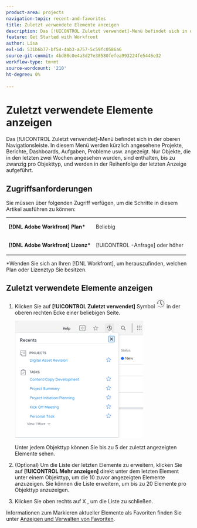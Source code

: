 ```yaml
---
product-area: projects
navigation-topic: recent-and-favorites
title: Zuletzt verwendete Elemente anzeigen
description: Das [!UICONTROL Zuletzt verwendet]-Menü befindet sich in der oberen Navigationsleiste. In diesem Menü werden kürzlich angesehene Projekte, Berichte, Dashboards, Aufgaben, Probleme usw. angezeigt.
feature: Get Started with Workfront
author: Lisa
exl-id: 531b6b77-bf54-4ab3-a757-5c59fc0586a6
source-git-commit: 4bd88c0e4a3d27e30580fefea993224fe5446e32
workflow-type: tm+mt
source-wordcount: '210'
ht-degree: 0%

---
```


# Zuletzt verwendete Elemente anzeigen

Das [!UICONTROL Zuletzt verwendet]-Menü befindet sich in der oberen Navigationsleiste. In diesem Menü werden kürzlich angesehene Projekte, Berichte, Dashboards, Aufgaben, Probleme usw. angezeigt. Nur Objekte, die in den letzten zwei Wochen angesehen wurden, sind enthalten, bis zu zwanzig pro Objekttyp, und werden in der Reihenfolge der letzten Anzeige aufgeführt.

## Zugriffsanforderungen

Sie müssen über folgenden Zugriff verfügen, um die Schritte in diesem Artikel ausführen zu können:

<table style="table-layout:auto"> 
 <col> 
 </col> 
 <col> 
 </col> 
 <tbody> 
  <tr> 
   <td role="rowheader"><strong>[!DNL Adobe Workfront] Plan*</strong></td> 
   <td> <p>Beliebig</p> </td> 
  </tr> 
  <tr> 
   <td role="rowheader"><strong>[!DNL Adobe Workfront] Lizenz*</strong></td> 
   <td> <p>[!UICONTROL -Anfrage] oder höher</p> </td> 
  </tr> 
 </tbody> 
</table>

&#42;Wenden Sie sich an Ihren [!DNL Workfront], um herauszufinden, welchen Plan oder Lizenztyp Sie besitzen.

## Zuletzt verwendete Elemente anzeigen

1. Klicken Sie auf **[!UICONTROL Zuletzt verwendet]** Symbol ![[!UICONTROL Zuletzt verwendet]](assets/recents-icon-40x43.png) in der oberen rechten Ecke einer beliebigen Seite.

   ![Liste Zuletzt ausgewertet](assets/recents-list-2022-350x319.png)

   Unter jedem Objekttyp können Sie bis zu 5 der zuletzt angezeigten Elemente sehen.

1. (Optional) Um die Liste der letzten Elemente zu erweitern, klicken Sie auf **[!UICONTROL Mehr anzeigen]** direkt unter dem letzten Element unter einem Objekttyp, um die 10 zuvor angezeigten Elemente anzuzeigen. Sie können die Liste erweitern, um bis zu 20 Elemente pro Objekttyp anzuzeigen.
1. Klicken Sie oben rechts auf X , um die Liste zu schließen.

Informationen zum Markieren aktueller Elemente als Favoriten finden Sie unter [Anzeigen und Verwalten von Favoriten](../../../workfront-basics/navigate-workfront/recent-and-favorites/view-and-manage-favorites.md).
